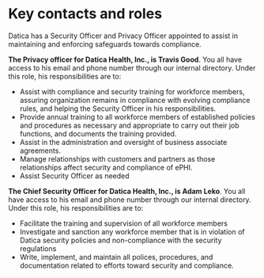 # Key contacts and roles

Datica has a Security Officer and Privacy Officer appointed to assist in maintaining and enforcing safeguards towards compliance.

**The Privacy officer for Datica Health, Inc., is Travis Good**. You all have access to his email and phone number through our internal directory. Under this role, his responsibilities are to:

- Assist with compliance and security training for workforce members, assuring organization remains in compliance with evolving compliance rules, and helping the Security Officer in his responsibilities.
- Provide annual training to all workforce members of established policies and procedures as necessary and appropriate to carry out their job functions, and documents the training provided.
- Assist in the administration and oversight of business associate agreements.
- Manage relationships with customers and partners as those relationships affect security and compliance of ePHI.
- Assist Security Officer as needed

**The Chief Security Officer for Datica Health, Inc., is Adam Leko**. You all have access to his email and phone number through our internal directory. Under this role, his responsibilities are to:

- Facilitate the training and supervision of all workforce members
- Investigate and sanction any workforce member that is in violation of Datica security policies and non-compliance with the security regulations
- Write, implement, and maintain all polices, procedures, and documentation related to efforts toward security and compliance.
